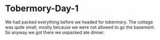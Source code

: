 # Tobermory-Day-1
We had packed everything before we headed for tobermory.
The cottage was quite small, mostly because we were not allowed to go the basement.
So anyway we got there we unpacked ate dinner.
